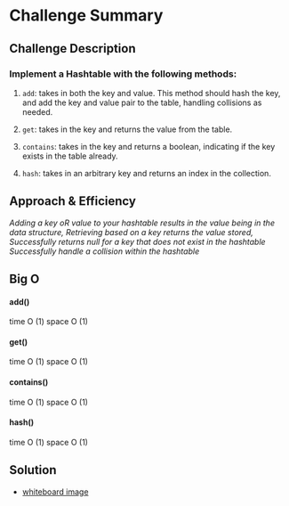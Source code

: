 # Challenge Summary


## Challenge Description

### Implement a Hashtable with the following methods:
1. `add`: takes in both the key and value. This method should hash the key, and add the key and value pair to the table, handling collisions as needed.

2. `get`: takes in the key and returns the value from the table.

3. `contains`: takes in the key and returns a boolean, indicating if the key exists in the table already.

4. `hash`: takes in an arbitrary key and returns an index in the collection.

## Approach & Efficiency

_Adding a key oR value to your hashtable results in the value being in the data structure, Retrieving based on a key returns the value stored, Successfully returns null for a key that does not exist in the hashtable Successfully handle a collision within the hashtable_



## Big O
   #### add()
   time O (1)
   space O (1)



#### get()
 time O (1)
   space O (1)



#### contains()
 time O (1)
   space O (1)



#### hash()
   time O (1)
   space O (1)


## Solution
- [whiteboard image](hash.jpg)

